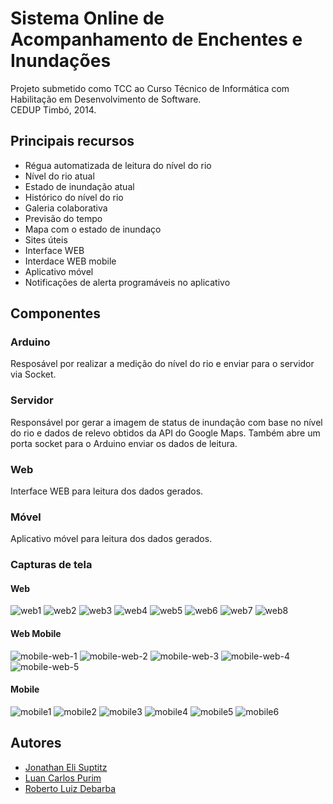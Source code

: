 # Sistema Online de Acompanhamento de Enchentes e Inundações

Projeto submetido como TCC ao Curso Técnico de Informática com Habilitação em Desenvolvimento de Software.  
CEDUP Timbó, 2014.

## Principais recursos

* Régua automatizada de leitura do nível do rio
* Nível do rio atual
* Estado de inundação atual
* Histórico do nível do rio
* Galeria colaborativa
* Previsão do tempo
* Mapa com o estado de inundaço
* Sites úteis
* Interface WEB
* Interdace WEB mobile
* Aplicativo móvel
* Notificações de alerta programáveis no aplicativo

## Componentes

### Arduino

Resposável por realizar a medição do nível do rio e enviar para o servidor via Socket.

### Servidor

Responsável por gerar a imagem de status de inundação com base no nível do rio e dados de relevo obtidos da API do Google Maps.
Também abre um porta socket para o Arduino enviar os dados de leitura.

### Web

Interface WEB para leitura dos dados gerados.

### Móvel

Aplicativo móvel para leitura dos dados gerados.

### Capturas de tela

#### Web

![web1](https://github.com/RobertoDebarba/SAEnchentes/blob/master/screenshot/web-1.png)
![web2](https://github.com/RobertoDebarba/SAEnchentes/blob/master/screenshot/web-2.PNG)
![web3](https://github.com/RobertoDebarba/SAEnchentes/blob/master/screenshot/web-3.PNG)
![web4](https://github.com/RobertoDebarba/SAEnchentes/blob/master/screenshot/web-4.PNG)
![web5](https://github.com/RobertoDebarba/SAEnchentes/blob/master/screenshot/web-5.PNG)
![web6](https://github.com/RobertoDebarba/SAEnchentes/blob/master/screenshot/web-6.PNG)
![web7](https://github.com/RobertoDebarba/SAEnchentes/blob/master/screenshot/web-7.PNG)
![web8](https://github.com/RobertoDebarba/SAEnchentes/blob/master/screenshot/web-8.PNG)

#### Web Mobile

![mobile-web-1](https://github.com/RobertoDebarba/SAEnchentes/blob/master/screenshot/web-mobile-1.PNG)
![mobile-web-2](https://github.com/RobertoDebarba/SAEnchentes/blob/master/screenshot/web-mobile-2.PNG)
![mobile-web-3](https://github.com/RobertoDebarba/SAEnchentes/blob/master/screenshot/web-mobile-3.PNG)
![mobile-web-4](https://github.com/RobertoDebarba/SAEnchentes/blob/master/screenshot/web-mobile-4.PNG)
![mobile-web-5](https://github.com/RobertoDebarba/SAEnchentes/blob/master/screenshot/web-mobile-5.PNG)

#### Mobile

![mobile1](https://github.com/RobertoDebarba/SAEnchentes/blob/master/screenshot/mobile-1.png)
![mobile2](https://github.com/RobertoDebarba/SAEnchentes/blob/master/screenshot/mobile-2.png)
![mobile3](https://github.com/RobertoDebarba/SAEnchentes/blob/master/screenshot/mobile-3.png)
![mobile4](https://github.com/RobertoDebarba/SAEnchentes/blob/master/screenshot/mobile-4.png)
![mobile5](https://github.com/RobertoDebarba/SAEnchentes/blob/master/screenshot/mobile-5.png)
![mobile6](https://github.com/RobertoDebarba/SAEnchentes/blob/master/screenshot/mobile-6.png)

## Autores
* [Jonathan Eli Suptitz](https://github.com/jonnymohamed)
* [Luan Carlos Purim](https://github.com/Feenux)
* [Roberto Luiz Debarba](https://github.com/RobertoDebarba)
